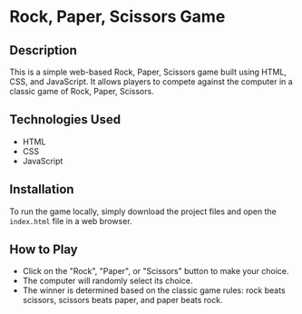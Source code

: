 # Rock, Paper, Scissors Game

## Description
This is a simple web-based Rock, Paper, Scissors game built using HTML, CSS, and JavaScript. It allows players to compete against the computer in a classic game of Rock, Paper, Scissors.

## Technologies Used
- HTML
- CSS
- JavaScript

## Installation
To run the game locally, simply download the project files and open the `index.html` file in a web browser.

## How to Play
- Click on the "Rock", "Paper", or "Scissors" button to make your choice.
- The computer will randomly select its choice.
- The winner is determined based on the classic game rules: rock beats scissors, scissors beats paper, and paper beats rock.

